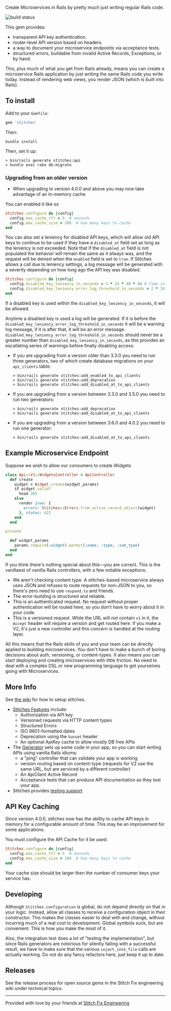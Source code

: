 Create Microservices in Rails by pretty much just writing regular Rails code.

![build status](https://travis-ci.org/stitchfix/stitches.svg?branch=master)

This gem provides:

- transparent API key authentication.
- router-level API version based on headers.
- a way to document your microservice endpoints via acceptance tests.
- structured errors, buildable from invalid Active Records, Exceptions, or by hand.

This, plus much of what you get from Rails already, means you can create a microservice Rails application by just writing the
same Rails code you write today. Instead of rendering web views, you render JSON (which is built into Rails).

## To install

Add to your `Gemfile`:

```ruby
gem 'stitches'
```

Then:

```
bundle install
```

Then, set it up:

```
> bin/rails generate stitches:api
> bundle exec rake db:migrate
```

### Upgrading from an older version

- When upgrading to version 4.0.0 and above you may now take advantage of an in-memory cache

You can enabled it like so

```ruby
Stitches.configure do |config|
  config.max_cache_ttl = 5  # seconds
  config.max_cache_size = 100  # how many keys to cache
end
```

You can also set a leniency for disabled API keys, which will allow old API keys to continue to be used if they have a
`disabled_at` field set as long as the leniency is not exceeded. Note that if the `disabled_at` field is not populated
the behavior will remain the same as it always was, and the request will be denied when the `enabled` field is set to
`true`. If Stitches allows a call due to leniency settings, a log message will be generated with a severity depending on
how long ago the API key was disabled.

```ruby
Stitches.configure do |config|
  config.disabled_key_leniency_in_seconds = 3 * 24 * 60 * 60 # Time in seconds, defaults to three days 
  config.disabled_key_leniency_error_log_threshold_in_seconds = 2 * 24 * 60 * 60 # Time in seconds, defaults to two days 
end
```

If a disabled key is used within the `disabled_key_leniency_in_seconds`, it will be allowed. 

Anytime a disabled key is used a log will be generated. If it is before the 
`disabled_key_leniency_error_log_threshold_in_seconds` it will be a warning log message, if it is after that, it will be
an error message. `disabled_key_leniency_error_log_threshold_in_seconds` should never be a greater number than 
`disabled_key_leniency_in_seconds`, as this provides an escallating series of warnings before finally disabling access.

- If you are upgrading from a version older than 3.3.0 you need to run three generators, two of which create database
  migrations on your `api_clients` table:

  ```
  > bin/rails generate stitches:add_enabled_to_api_clients
  > bin/rails generate stitches:add_deprecation
  > bin/rails generate stitches:add_disabled_at_to_api_clients
  ```

- If you are upgrading from a version between 3.3.0 and 3.5.0 you need to run two generators:

  ```
  > bin/rails generate stitches:add_deprecation
  > bin/rails generate stitches:add_disabled_at_to_api_clients
  ```

- If you are upgrading from a version between 3.6.0 and 4.0.2 you need to run one generator:

  ```
  > bin/rails generate stitches:add_disabled_at_to_api_clients
  ```

## Example Microservice Endpoint

Suppose we wish to allow our consumers to create Widgets

```ruby
class Api::V1::WidgetsController < ApiController
  def create
    widget = Widget.create(widget_params)
    if widget.valid?
      head 201
    else
      render json: {
        errors: Stitches::Errors.from_active_record_object(widget)
      }, status: 422
    end
  end

private

  def widget_params
    params.require(:widget).permit(:name, :type, :sub_type)
  end
end
```

If you think there's nothing special about this—you are correct. This is the vanillaest of vanilla Rails controllers, with a few
notable exceptions:

- We aren't checking content type. A stitches-based microservice always uses JSON and refuses to route requests for non-JSON to
  you, so there's zero need to use `respond_to` and friends.
- The error-building is structured and reliable.
- This is an authenticated request. No request without proper authentication will be routed here, so you don't have to worry
  about it in your code.
- This is a versioned request. While the URL will _not_ contain `v1` in it, the `Accept` header will require a version and get
  routed here. If you make a V2, it's just a new controller and this concern is handled at the routing layer.

All this means that the Rails skills of you and your team can be directly applied to building microservices. You don't have to make a bunch of boring decisions about auth, versioning, or content-types. It also means you can start deploying and creating microservices with little friction. No need to deal with a complex DSL or new programming language to get yourselves going with Microservices.

## More Info

See [the wiki](https://github.com/stitchfix/stitches/wiki/Setup) for how to setup stitches.

- [Stitches Features](https://github.com/stitchfix/stitches/wiki/Features-of-Stitches) include:
  - Authorization via API key
  - Versioned requests via HTTP content types
  - Structured Errors
  - ISO 8601-formatted dates
  - Deprecation using the `Sunset` header
  - An optional ApiKey cache to allow mostly DB free APIs
- The [Generator](https://github.com/stitchfix/stitches/wiki/Generator) sets up some code in your app, so you can start writing
  APIs using vanilla Rails idioms:
  - a "ping" controller that can validate your app is working
  - version routing based on content-type (requests for V2 use the same URL, but are serviced by a different controller)
  - An ApiClient Active Record
  - Acceptance tests that can produce API documentation as they test your app.
- Stitches provides [testing support](https://github.com/stitchfix/stitches/wiki/Testing)

## API Key Caching

Since version 4.0.0, stitches now has the ability to cache API keys in
memory for a configurable amount of time. This may be an improvement for
some applications.

You must configure the API Cache for it be used.

```ruby
Stitches.configure do |config|
  config.max_cache_ttl = 5  # seconds
  config.max_cache_size = 100  # how many keys to cache
end
```

Your cache size should be
larger then the number of consumer keys your service has.

## Developing

Although `Stitches.configuration` is global, do not depend directly on that in your logic. Instead, allow all classes to receive a configuration object in their constructor. This makes the classes easier to deal with and change, without incurring much of a real cost to development. Global symbols suck, but are convenient. This is how you make the most of it.

Also, the integration test does a lot of "testing the implementation", but since Rails generators are notorious for silently
failing with a successful result, we have to make sure that the various `inject_into_file` calls are actually working. Do not do
any fancy refactors here, just keep it up to date.

## Releases

See the release process for open source gems in the Stitch Fix engineering wiki under technical topics.

---

Provided with love by your friends at [Stitch Fix Engineering](http://technology.stitchfix.com)
